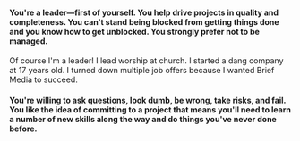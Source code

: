 #### You're a leader—first of yourself. You help drive projects in quality and completeness. You can't stand being blocked from getting things done and you know how to get unblocked. You strongly prefer not to be managed.
Of course I'm a leader! I lead worship at church. I started a dang company at 17 years old. I turned down multiple job offers because I wanted Brief Media to succeed.

#### You're willing to ask questions, look dumb, be wrong, take risks, and fail. You like the idea of committing to a project that means you'll need to learn a number of new skills along the way and do things you've never done before.

